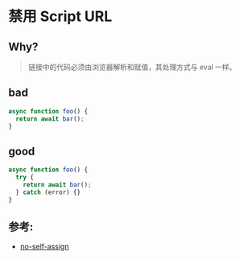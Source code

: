# 禁用 Script URL

## Why?

> 链接中的代码必须由浏览器解析和赋值，其处理方式与 eval 一样。

## bad

```js
async function foo() {
  return await bar();
}
```

## good

```js
async function foo() {
  try {
    return await bar();
  } catch (error) {}
}
```

## 参考:

- [no-self-assign](https://eslint.org/docs/rules/no-self-assign)
